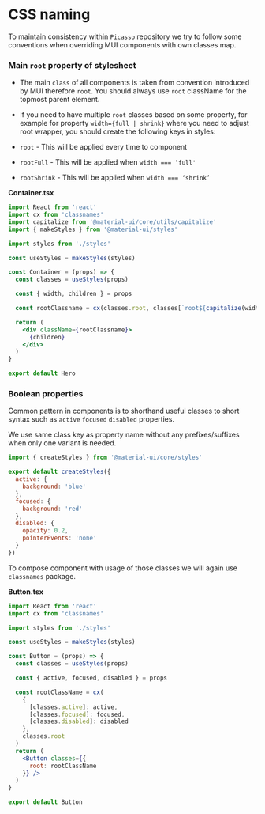 # CSS naming
To maintain consistency within `Picasso` repository we try to follow some conventions when overriding MUI components with own classes map.

### Main `root` property of stylesheet
* The main `class` of all components is taken from convention introduced by MUI therefore `root`. You should always use `root` className for the topmost parent element. 

* If you need to have multiple `root` classes based on some property, for example for property `width={full | shrink}` where you need to adjust root wrapper, you should create the following keys in styles:

* `root` - This will be applied every time to component
* `rootFull` - This will be applied when `width === ‘full'`
* `rootShrink` - This will be applied when `width === ‘shrink’`

**Container.tsx**
```jsx
import React from 'react'
import cx from 'classnames'
import capitalize from '@material-ui/core/utils/capitalize'
import { makeStyles } from '@material-ui/styles'

import styles from './styles'

const useStyles = makeStyles(styles)

const Container = (props) => {
  const classes = useStyles(props)

  const { width, children } = props

  const rootClassname = cx(classes.root, classes[`root${capitalize(width)}`])

  return (
    <div className={rootClassname}>
      {children}
    </div>
  )
}

export default Hero

```

### Boolean properties
Common pattern in components is to shorthand useful classes to short syntax such as `active` `focused` `disabled` properties. 

We use same class key as property name without any prefixes/suffixes when only one variant is needed. 

```jsx
import { createStyles } from '@material-ui/core/styles'

export default createStyles({
  active: {
    background: 'blue'
  },
  focused: {
    background: 'red'
  },
  disabled: {
    opacity: 0.2,
    pointerEvents: 'none'
  }
})
```

To compose component with usage of those classes we will again use `classnames` package. 

**Button.tsx**
```jsx
import React from 'react'
import cx from 'classnames'

import styles from './styles'

const useStyles = makeStyles(styles)

const Button = (props) => {
  const classes = useStyles(props)

  const { active, focused, disabled } = props

  const rootClassName = cx(
    {
      [classes.active]: active,
      [classes.focused]: focused,
      [classes.disabled]: disabled
    },
    classes.root
  )
  return (
    <Button classes={{
      root: rootClassName
    }} />
  )
}

export default Button

```
